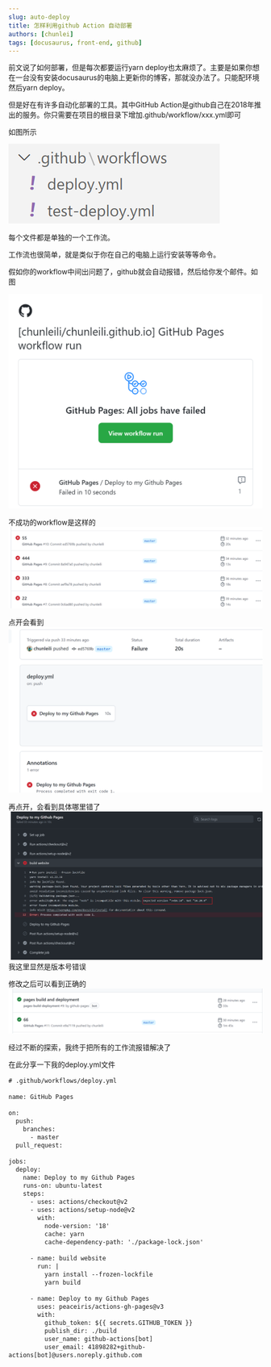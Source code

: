 ```yaml
---
slug: auto-deploy
title: 怎样利用github Action 自动部署
authors: [chunlei]
tags: [docusaurus, front-end, github]
---
```


前文说了如何部署，但是每次都要运行yarn deploy也太麻烦了。主要是如果你想在一台没有安装docusaurus的电脑上更新你的博客，那就没办法了。只能配环境然后yarn deploy。

但是好在有许多自动化部署的工具。其中GitHub Action是github自己在2018年推出的服务。你只需要在项目的根目录下增加.github/workflow/xxx.yml即可

如图所示

![dir](.\dir.png)

每个文件都是单独的一个工作流。

工作流也很简单，就是类似于你在自己的电脑上运行安装等等命令。

假如你的workflow中间出问题了，github就会自动报错，然后给你发个邮件。如图

![](2022-09-16-01-09-57.png)

不成功的workflow是这样的
![](2022-09-16-01-21-33.png)

点开会看到
![](2022-09-16-01-22-05.png)

再点开，会看到具体哪里错了
![](2022-09-16-01-22-37.png)
我这里显然是版本号错误

修改之后可以看到正确的
![](2022-09-16-01-23-15.png)

经过不断的探索，我终于把所有的工作流报错解决了

在此分享一下我的deploy.yml文件
```
# .github/workflows/deploy.yml

name: GitHub Pages

on:
  push:
    branches:
      - master
  pull_request:

jobs:
  deploy:
    name: Deploy to my Github Pages
    runs-on: ubuntu-latest
    steps:
      - uses: actions/checkout@v2
      - uses: actions/setup-node@v2
        with:
          node-version: '18'
          cache: yarn
          cache-dependency-path: './package-lock.json'

      - name: build website
        run: |
          yarn install --frozen-lockfile
          yarn build

      - name: Deploy to my Github Pages
        uses: peaceiris/actions-gh-pages@v3
        with:
          github_token: ${{ secrets.GITHUB_TOKEN }}
          publish_dir: ./build
          user_name: github-actions[bot]
          user_email: 41898282+github-actions[bot]@users.noreply.github.com

```